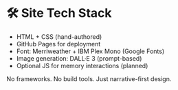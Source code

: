 # 🛠️ Site Tech Stack

- HTML + CSS (hand-authored)
- GitHub Pages for deployment
- Font: Merriweather + IBM Plex Mono (Google Fonts)
- Image generation: DALL·E 3 (prompt-based)
- Optional JS for memory interactions (planned)

No frameworks. No build tools. Just narrative-first design.
